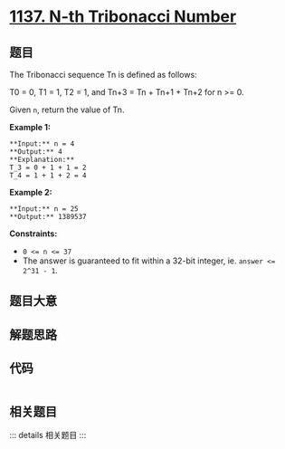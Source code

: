 # [1137. N-th Tribonacci Number](https://leetcode.com/problems/n-th-tribonacci-number)

## 题目

The Tribonacci sequence Tn is defined as follows:

T0 = 0, T1 = 1, T2 = 1, and Tn+3 = Tn \+ Tn+1 \+ Tn+2 for n >= 0.

Given `n`, return the value of Tn.



**Example 1:**

    
    
    **Input:** n = 4
    **Output:** 4
    **Explanation:**
    T_3 = 0 + 1 + 1 = 2
    T_4 = 1 + 1 + 2 = 4
    

**Example 2:**

    
    
    **Input:** n = 25
    **Output:** 1389537
    



**Constraints:**

  * `0 <= n <= 37`
  * The answer is guaranteed to fit within a 32-bit integer, ie. `answer <= 2^31 - 1`.


## 题目大意

## 解题思路

## 代码

```javascript

```

## 相关题目

::: details 相关题目
:::
